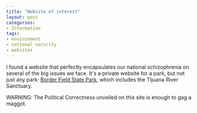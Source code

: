 ```yaml
---
title: "Website of interest"
layout: post
categories:
- Information
tags:
- environment
- national security
- websites
---
```


I found a website that perfectly encapsulates our national schizophrenia on several of the big issues we face. It's a private website for a park, but not just any park: [Border Field State Park](https://www.hatefacts.com/bfsp/index.html), which includes the Tijuana River Sanctuary.

WARNING: The Political Correctness unveiled on this site is enough to gag a maggot.
